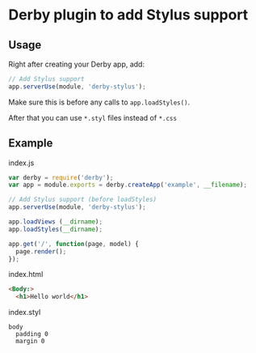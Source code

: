 # Derby plugin to add Stylus support

## Usage

Right after creating your Derby app, add:

```js
// Add Stylus support
app.serverUse(module, 'derby-stylus');
```

Make sure this is before any calls to `app.loadStyles()`.

After that you can use `*.styl` files instead of `*.css`


## Example

index.js
```js
var derby = require('derby');
var app = module.exports = derby.createApp('example', __filename);

// Add Stylus support (before loadStyles)
app.serverUse(module, 'derby-stylus');

app.loadViews (__dirname);
app.loadStyles(__dirname);

app.get('/', function(page, model) {
  page.render();
});
```

index.html
```html
<Body:>
  <h1>Hello world</h1>
```

index.styl
```stylus
body
  padding 0
  margin 0
```
